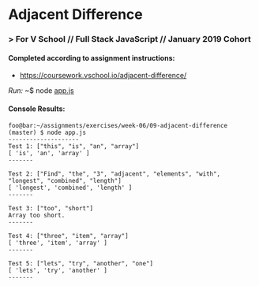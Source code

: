 # Adjacent Difference
### > For V School // Full Stack JavaScript // January 2019 Cohort

#### Completed according to assignment instructions: 
- https://coursework.vschool.io/adjacent-difference/

*Run:* ~$ node <a href="app.js">app.js</a>

#### Console Results:
```console
foo@bar:~/assignments/exercises/week-06/09-adjacent-difference (master) $ node app.js
--------------------
Test 1: ["this", "is", "an", "array"]
[ 'is', 'an', 'array' ]
-------

Test 2: ["Find", "the", "3", "adjacent", "elements", "with", "longest", "combined", "length"]
[ 'longest', 'combined', 'length' ]
-------

Test 3: ["too", "short"]
Array too short.
-------

Test 4: ["three", "item", "array"]
[ 'three', 'item', 'array' ]
-------

Test 5: ["lets", "try", "another", "one"]
[ 'lets', 'try', 'another' ]
-------
```
